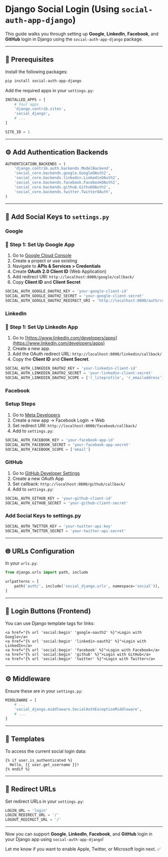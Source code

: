 # Django Social Login (Using `social-auth-app-django`)

This guide walks you through setting up **Google**, **LinkedIn**, **Facebook**, and **GitHub** login in Django using the `social-auth-app-django` package.

---

## 🔧 Prerequisites
Install the following packages:

```bash
pip install social-auth-app-django
```

Add the required apps in your `settings.py`:

```python
INSTALLED_APPS = [
    # Your apps
    'django.contrib.sites',
    'social_django',
    # ...
]

SITE_ID = 1
```

---

## ⚙️ Add Authentication Backends

```python
AUTHENTICATION_BACKENDS = (
    'django.contrib.auth.backends.ModelBackend',
    'social_core.backends.google.GoogleOAuth2',
    'social_core.backends.linkedin.LinkedinOAuth2',
    'social_core.backends.facebook.FacebookOAuth2',
    'social_core.backends.github.GithubOAuth2',
    'social_core.backends.twitter.TwitterOAuth',
)
```

---

## 🔑 Add Social Keys to `settings.py`

### Google

### 🧩 Step 1: Set Up Google App
1. Go to [Google Cloud Console](https://console.cloud.google.com)
2. Create a project or use existing
3. Navigate to **APIs & Services > Credentials**
4. Create **OAuth 2.0 Client ID** (Web Application)
5. Add redirect URI: `http://localhost:8000/google/callback/`
6. Copy **Client ID** and **Client Secret**

```python
SOCIAL_AUTH_GOOGLE_OAUTH2_KEY = 'your-google-client-id'
SOCIAL_AUTH_GOOGLE_OAUTH2_SECRET = 'your-google-client-secret'
SOCIAL_AUTH_GOOGLE_OAUTH2_REDIRECT_URI = 'http://localhost:8000/auth/complete/google-oauth2/'  # Replace with your domain
```

### LinkedIn

### 🧩 Step 1: Set Up LinkedIn App
1. Go to [https://www.linkedin.com/developers/apps](https://www.linkedin.com/developers/apps)
2. Create a new app.
3. Add the OAuth redirect URL: `http://localhost:8000/linkedin/callback/`
4. Copy the **Client ID** and **Client Secret**.

```python
SOCIAL_AUTH_LINKEDIN_OAUTH2_KEY = 'your-linkedin-client-id'
SOCIAL_AUTH_LINKEDIN_OAUTH2_SECRET = 'your-linkedin-client-secret'
SOCIAL_AUTH_LINKEDIN_OAUTH2_SCOPE = ['r_liteprofile', 'r_emailaddress']
```

### Facebook

### Setup Steps
1. Go to [Meta Developers](https://developers.facebook.com/)
2. Create a new app → Facebook Login → Web
3. Set redirect URI: `http://localhost:8000/facebook/callback/`
4. Add to `settings.py`:
   
```python
SOCIAL_AUTH_FACEBOOK_KEY = 'your-facebook-app-id'
SOCIAL_AUTH_FACEBOOK_SECRET = 'your-facebook-app-secret'
SOCIAL_AUTH_FACEBOOK_SCOPE = ['email']
```

### GitHub
1. Go to [GitHub Developer Settings](https://github.com/settings/developers)
2. Create a new OAuth App
3. Set callback: `http://localhost:8000/github/callback/`
4. Add to `settings.py`:

```python
SOCIAL_AUTH_GITHUB_KEY = 'your-github-client-id'
SOCIAL_AUTH_GITHUB_SECRET = 'your-github-client-secret'
```

### Add Social Keys to settings.py

```python
SOCIAL_AUTH_TWITTER_KEY = 'your-twitter-api-key'
SOCIAL_AUTH_TWITTER_SECRET = 'your-twitter-api-secret'
```

---

## 🌐 URLs Configuration
In your `urls.py`:

```python
from django.urls import path, include

urlpatterns = [
    path('auth/', include('social_django.urls', namespace='social')),
]
```

---

## 👤 Login Buttons (Frontend)
You can use Django template tags for links:

```django
<a href="{% url 'social:begin' 'google-oauth2' %}">Login with Google</a>
<a href="{% url 'social:begin' 'linkedin-oauth2' %}">Login with LinkedIn</a>
<a href="{% url 'social:begin' 'facebook' %}">Login with Facebook</a>
<a href="{% url 'social:begin' 'github' %}">Login with GitHub</a>
<a href="{% url 'social:begin' 'twitter' %}">Login with Twitter</a>
```

---

## ⚙️ Middleware
Ensure these are in your `settings.py`:

```python
MIDDLEWARE = [
    # ...
    'social_django.middleware.SocialAuthExceptionMiddleware',
    # ...
]
```

---

## 📁 Templates
To access the current social login data:

```django
{% if user.is_authenticated %}
  Hello, {{ user.get_username }}!
{% endif %}
```

---

## 🔄 Redirect URLs
Set redirect URLs in your `settings.py`:

```python
LOGIN_URL = 'login'
LOGIN_REDIRECT_URL = '/'
LOGOUT_REDIRECT_URL = '/'
```

---

Now you can support **Google**, **LinkedIn**, **Facebook**, and **GitHub** login in your Django app using `social-auth-app-django`!

Let me know if you want to enable Apple, Twitter, or Microsoft login next. ✅

